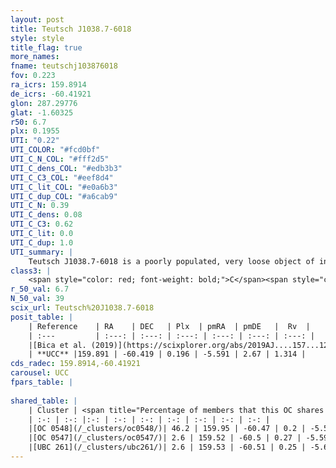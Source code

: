 ```yaml
---
layout: post
title: Teutsch J1038.7-6018
style: style
title_flag: true
more_names: 
fname: teutschj103876018
fov: 0.223
ra_icrs: 159.8914
de_icrs: -60.41921
glon: 287.29776
glat: -1.60325
r50: 6.7
plx: 0.1955
UTI: "0.22"
UTI_COLOR: "#fcd0bf"
UTI_C_N_COL: "#fff2d5"
UTI_C_dens_COL: "#edb3b3"
UTI_C_C3_COL: "#eef8d4"
UTI_C_lit_COL: "#e0a6b3"
UTI_C_dup_COL: "#a6cab9"
UTI_C_N: 0.39
UTI_C_dens: 0.08
UTI_C_C3: 0.62
UTI_C_lit: 0.0
UTI_C_dup: 1.0
UTI_summary: |
    Teutsch J1038.7-6018 is a poorly populated, very loose object of intermediate C3 quality. It is rarely studied in the literature, with no articles listed in the last 6 years. This object shares a moderate percentage of members with 3 later reported entries.
class3: |
    <span style="color: red; font-weight: bold;">C</span><span style="color: green; font-weight: bold;">A</span>
r_50_val: 6.7
N_50_val: 39
scix_url: Teutsch%20J1038.7-6018
posit_table: |
    | Reference    | RA    | DEC   | Plx  | pmRA  | pmDE   |  Rv  |
    | :---         | :---: | :---: | :---: | :---: | :---: | :---: |
    |[Bica et al. (2019)](https://scixplorer.org/abs/2019AJ....157...12B) | 159.672 | -60.3 | -- | -- | -- | -- |
    | **UCC** |159.891 | -60.419 | 0.196 | -5.591 | 2.67 | 1.314 | 
cds_radec: 159.8914,-60.41921
carousel: UCC
fpars_table: |
    
shared_table: |
    | Cluster | <span title="Percentage of members that this OC shares with the ones listed">%</span>   | RA   | DEC   | Plx   | pmRA  | pmDE  | Rv | UTI |
    | :-: | :-: |:-: | :-: | :-: | :-: | :-: | :-: | :-: |
    |[OC 0548](/_clusters/oc0548/)| 46.2 | 159.95 | -60.47 | 0.2 | -5.59 | 2.64 | -- |0.26 |
    |[OC 0547](/_clusters/oc0547/)| 2.6 | 159.52 | -60.5 | 0.27 | -5.59 | 2.65 | -- |0.07 |
    |[UBC 261](/_clusters/ubc261/)| 2.6 | 159.53 | -60.51 | 0.25 | -5.6 | 2.63 | -- |0.44 |
---
```

